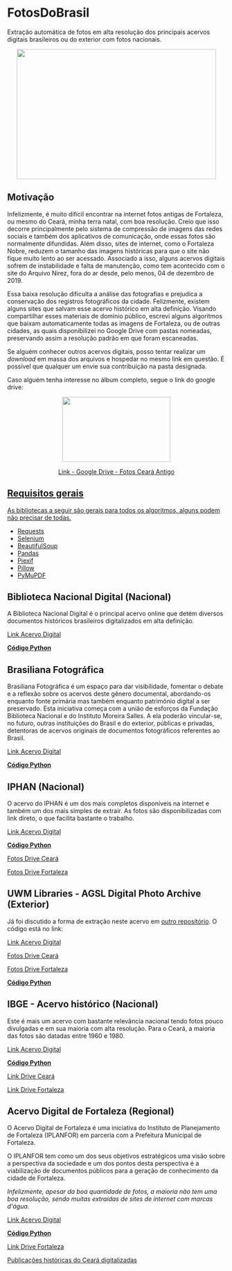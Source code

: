 # FotosDoBrasil
Extração automática de fotos em alta resolução dos principais acervos digitais brasileiros ou do exterior com fotos nacionais.

<p align="center">
  <img width="460" height="300" src="https://user-images.githubusercontent.com/56649205/82761869-f9a19d00-9dd3-11ea-997b-a9e5e456db59.jpg">
</p>

## Motivação
Infelizmente, é muito difícil encontrar na internet fotos antigas de Fortaleza, ou mesmo do Ceará, minha terra natal, com boa resolução. Creio que isso decorre principalmente pelo sistema de compressão de imagens das redes sociais e também dos aplicativos de comunicação, onde essas fotos são normalmente difundidas. Além disso, sites de internet, como o Fortaleza Nobre, reduzem o tamanho das imagens históricas para que o site não fique muito lento ao ser acessado. Associado a isso, alguns acervos digitais sofrem de instabilidade e falta de manutenção, como tem acontecido com o site do Arquivo Nirez, fora do ar desde, pelo menos, 04 de dezembro de 2019. 

Essa baixa resolução dificulta a análise das fotografias e prejudica a conservação dos registros fotográficos da cidade. Felizmente, existem alguns sites que salvam esse acervo histórico em alta definição. Visando compartilhar esses materiais de domínio público, escrevi alguns algoritmos que baixam automaticamente todas as imagens de Fortaleza, ou de outras cidades, as quais disponibilizei no Google Drive com pastas nomeadas, preservando assim a resolução padrão em que foram escaneadas.

Se alguém conhecer outros acervos digitais, posso tentar realizar um *download* em massa dos arquivos e hospedar no mesmo link em questão. É possível que qualquer um envie sua contribuição na pasta designada.

Caso alguém tenha interesse no álbum completo, segue o link do google drive:

<p align="center">
  <a href="https://drive.google.com/drive/folders/19QGyUuMzX0ogb8NiY9PXXWb_EmGDMLMT?usp=sharing">
  <img width="250" height="150" src="https://user-images.githubusercontent.com/56649205/82761959-6a48b980-9dd4-11ea-9dae-3840fe5d32c6.png">
</p>

<p align="center">
  <a href="https://drive.google.com/drive/folders/19QGyUuMzX0ogb8NiY9PXXWb_EmGDMLMT?usp=sharing">
    Link - Google Drive - Fotos Ceará Antigo
</p>

## Requisitos gerais
As bibliotecas a seguir são gerais para todos os algoritmos, alguns podem não precisar de todas. 
* [Requests](https://requests.readthedocs.io/pt_BR/latest/user/quickstart.html)
* [Selenium](https://selenium-python.readthedocs.io/)
* [BeautifulSoup](https://www.crummy.com/software/BeautifulSoup/bs4/doc/)
* [Pandas](https://pandas.pydata.org/)
* [Piexif](https://pypi.org/project/piexif/)
* [Pillow](https://pypi.org/project/Pillow/)
* [PyMuPDF](https://pymupdf.readthedocs.io/en/latest/tutorial/)

## Biblioteca Nacional Digital (Nacional)
A Biblioteca Nacional Digital é o principal acervo online que detém diversos documentos históricos brasileiros digitalizados em alta definição. 

[Link Acervo Digital](http://acervo.bndigital.bn.br/sophia/index.html)

[**Código Python**](https://github.com/luiseduardobr1/FotosDoBrasil/blob/master/biblioteca_nacional.py)

## Brasiliana Fotográfica
Brasiliana Fotográfica é um espaço para dar visibilidade, fomentar o debate e a reflexão sobre os acervos deste gênero documental, abordando-os enquanto fonte primária mas também enquanto patrimônio digital a ser preservado. Esta iniciativa começa com a união de esforços da Fundação Biblioteca Nacional e do Instituto Moreira Salles. A ela poderão vincular-se, no futuro, outras instituições do Brasil e do exterior, públicas e privadas, detentoras de acervos originais de documentos fotográficos referentes ao Brasil. 

[Link Acervo Digital](http://brasilianafotografica.bn.br/brasiliana/)

[**Código Python**](https://github.com/luiseduardobr1/FotosDoBrasil/blob/master/Brasiliana.py)


## IPHAN (Nacional)
O acervo do IPHAN é um dos mais completos disponíveis na internet e também um dos mais simples de extrair. As fotos são disponibilizadas com link direto, o que facilita bastante o trabalho. 

[Link Acervo Digital](http://acervodigital.iphan.gov.br/xmlui/)

[**Código Python**](https://github.com/luiseduardobr1/FotosDoBrasil/blob/master/acervoIPHAN.py)

[Fotos Drive Ceará](https://drive.google.com/drive/u/1/folders/1ETbC7flXAfNRIFugfFQqUQCxwtRXbkQi)

[Fotos Drive Fortaleza](https://drive.google.com/drive/folders/1BJHZp2EkQQOE1AUDCq468zs4N1nThAwr)

## UWM Libraries - AGSL Digital Photo Archive (Exterior)
Já foi discutido a forma de extração neste acervo em [outro repositório](https://github.com/luiseduardobr1/UWMLibrariesPhotoArchive). O código está no link:

[Link Acervo Digital](https://uwm.edu/lib-collections/)

[Fotos Drive Ceará](https://drive.google.com/drive/u/1/folders/1YrQrRxkbFdccUbA7Vhzdo7NqlM6nEhji)

[Fotos Drive Fortaleza](https://drive.google.com/drive/u/1/folders/1CMycH7SLvyW0G-lSpfbVpVIb6JoI2h1M)

[**Código Python**](https://github.com/luiseduardobr1/UWMLibrariesPhotoArchive/blob/master/PhotoWebScraping.py)


## IBGE - Acervo histórico (Nacional)
Este é mais um acervo com bastante relevância nacional tendo fotos pouco divulgadas e em sua maioria com alta resolução. Para o Ceará, a maioria das fotos são datadas entre 1960 e 1980. 

[Link Acervo Digital](https://biblioteca.ibge.gov.br/index.php)

[**Código Python**](https://github.com/luiseduardobr1/FotosDoBrasil/blob/master/ibge_fotos.py)

[Link Drive Ceará](https://drive.google.com/drive/folders/1775dDCDxOboUIWstOLaQ-UAYNyai_jya)

[Link Drive Fortaleza](https://drive.google.com/drive/folders/1nH9Npewtm6xEUsmPp_VZve2lNWcw-jJu)

## Acervo Digital de Fortaleza (Regional)
O Acervo Digital de Fortaleza é uma iniciativa do Instituto de Planejamento de Fortaleza (IPLANFOR) em parceria com a Prefeitura Municipal de Fortaleza.

O IPLANFOR tem como um dos seus objetivos estratégicos uma visão sobre a perspectiva da sociedade e um dos pontos desta perspectiva é a viabilização de documentos públicos para a geração de conhecimento da cidade de Fortaleza. 

*Infelizmente, apesar da boa quantidade de fotos, a maioria não tem uma boa resolução, sendo muitas extraídas de sites de internet com marcas d'água.*

[Link Acervo Digital](https://acervo.fortaleza.ce.gov.br/)

[**Código Python**](https://github.com/luiseduardobr1/FotosDoBrasil/blob/master/acervo_fortaleza.py)

[Link Drive Fortaleza](https://drive.google.com/drive/folders/1DR1ZiGo1SvGEzUxmpOwCux-vspbzzsv-)

[Publicações históricas do Ceará digitalizadas](https://ufdc.ufl.edu/results/brief/?t=ceara)
